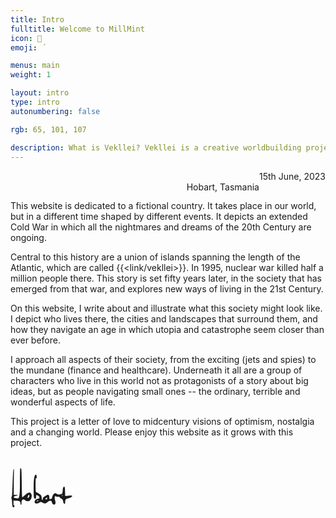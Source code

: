 ```yaml
---
title: Intro
fulltitle: Welcome to MillMint
icon: 📔
emoji: ΄

menus: main
weight: 1

layout: intro
type: intro
autonumbering: false

rgb: 65, 101, 107

description: What is Vekllei? Vekllei is a creative worldbuilding project that explores a fictional retrofuture with illustrations and stories.
---
```

<span class="letterhead">15th June, 2023</span>
<br>
<span class="letterhead">Hobart, Tasmania</span>
<br>

This website is dedicated to a fictional country. It takes place in our world, but in a different time shaped by different events. It depicts an extended Cold War in which all the nightmares and dreams of the 20th Century are ongoing.

Central to this history are a union of islands spanning the length of the Atlantic, which are called {{<link/vekllei>}}. In 1995, nuclear war killed half a million people there. This story is set fifty years later, in the society that has emerged from that war, and explores new ways of living in the 21st Century.

On this website, I write about and illustrate what this society might look like. I depict who lives there, the cities and landscapes that surround them, and how they navigate an age in which utopia and catastrophe seem closer than ever before.

I approach all aspects of their society, from the exciting (jets and spies) to the mundane (finance and healthcare). Underneath it all are a group of characters who live in this world not as protagonists of a story about big ideas, but as people navigating small ones -- the ordinary, terrible and wonderful aspects of life.

This project is a letter of love to midcentury visions of optimism, nostalgia and a changing world. Please enjoy this website as it grows with this project.


<div class="signature">
  <?xml version="1.0" encoding="UTF-8" standalone="no"?>
  <!DOCTYPE svg PUBLIC "-//W3C//DTD SVG 1.1//EN" "http://www.w3.org/Graphics/SVG/1.1/DTD/svg11.dtd">
  <!-- Created with Vectornator (http://vectornator.io/) -->
  <svg height="100%" stroke-miterlimit="10" style="fill-rule:nonzero;clip-rule:evenodd;stroke-linecap:round;stroke-linejoin:round;" version="1.1" viewBox="0 0 1024 1024" width="100%" xml:space="preserve" xmlns="http://www.w3.org/2000/svg" xmlns:xlink="http://www.w3.org/1999/xlink">
  <use opacity="0" transform="matrix(2.59983 0 0 2.59983 112.926 231.218)" xlink:href="#Image"/>
  <path d="M159.795 195.809C156.283 200.493 154.526 282.45 154.526 441.683C154.526 600.915 145.159 681.115 126.426 682.287C107.692 683.458 90.7166 682.287 75.4958 678.774C60.275 675.261 52.6647 671.164 52.6647 666.481C52.6647 661.797 54.421 657.699 57.9323 654.186C61.445 650.675 71.9831 646.576 89.5453 641.893C107.107 637.211 115.889 633.698 115.889 631.355C115.889 630.185 115.889 629.014 115.889 627.844C105.351 627.844 94.8143 627.844 84.2762 627.844C73.7395 627.844 63.2014 627.844 52.6647 627.844C53.2496 557.009 53.8346 486.174 54.421 415.339C55.006 344.504 55.591 273.669 56.1774 202.834C53.8346 204.591 51.4933 206.347 49.152 208.103C44.4679 211.615 39.7852 278.938 35.1025 410.07C30.4185 541.202 27.4921 613.208 26.3208 626.088C25.1494 638.966 22.2231 650.089 17.539 659.455C12.8563 668.822 12.8563 678.774 17.539 689.312C22.2231 699.849 25.1494 721.51 26.3208 754.293C27.4921 787.076 30.4185 808.736 35.1025 819.274C39.7852 829.811 45.0543 833.908 50.9083 831.567C56.7623 829.226 60.86 824.542 63.2014 817.517C65.5427 810.492 66.1291 804.638 64.9577 799.954C64.3727 797.613 63.7864 795.271 63.2014 792.93C60.86 794.1 58.5187 795.271 56.1774 796.443C53.8346 797.613 51.4933 798.784 49.152 799.954C49.152 786.49 49.152 773.025 49.152 759.561C49.152 746.096 49.152 732.632 49.152 719.167C67.2991 720.339 85.4476 721.51 103.595 722.68C139.89 725.021 159.209 734.388 161.55 750.78C163.893 767.171 163.915 786.245 168.597 787.416C170.939 788.001 176.86 781.72 179.202 782.307C179.787 771.184 180.284 756.634 180.87 745.511C182.04 723.265 189.065 709.216 201.945 703.361C214.823 697.507 225.361 699.849 233.557 710.387C241.752 720.924 254.631 727.364 272.194 729.705C289.756 732.047 303.806 729.119 314.343 720.924C324.881 712.728 333.077 701.605 338.931 687.556C344.785 673.505 347.713 658.87 347.713 643.65C347.713 628.429 344.2 616.136 337.174 606.769C330.149 597.402 323.71 591.548 317.856 589.206C312.002 586.864 302.635 588.036 289.756 592.718C276.878 597.402 258.729 610.867 235.313 633.112C211.897 655.358 197.846 665.894 193.163 664.724C188.48 663.553 185.553 585.694 184.381 431.145C183.211 276.595 179.699 197.565 173.845 194.052C167.991 190.54 163.307 191.126 159.795 195.809ZM402.155 304.696C396.301 314.062 391.032 332.21 386.35 359.139C381.665 386.067 379.324 442.853 379.324 529.494C379.324 616.136 381.665 665.309 386.35 677.018C391.032 688.726 397.473 693.41 405.668 691.068C413.863 688.726 418.547 677.604 419.717 657.699C420.302 647.747 420.889 637.796 421.474 627.844C426.743 629.6 432.012 631.355 437.28 633.112C447.818 636.624 456.598 641.893 463.624 648.919C470.649 655.943 474.162 664.139 474.162 673.505C474.162 682.872 467.136 688.141 453.087 689.312C439.036 690.482 426.158 695.751 414.448 705.118C402.74 714.485 396.301 724.436 395.13 734.974C393.96 745.511 396.301 753.707 402.155 759.561C408.009 765.415 418.547 768.342 433.768 768.342C448.988 768.342 463.039 762.488 475.918 750.78C488.796 739.072 503.432 738.486 519.823 749.024C536.215 759.561 550.264 765.415 561.972 766.586C573.682 767.757 587.731 761.317 604.122 747.268C620.514 733.218 635.735 725.021 649.784 722.68C663.835 720.339 673.201 728.534 677.885 747.268C682.567 766.001 690.764 777.709 702.472 782.392C714.18 787.076 722.961 786.49 728.815 780.635C734.67 774.781 737.597 765.415 737.597 752.537C737.597 739.657 735.255 727.949 730.571 717.411C725.888 706.874 723.547 693.995 723.547 678.774C723.547 663.553 725.888 654.186 730.571 650.675C735.255 647.162 741.109 647.747 748.135 652.43C755.159 657.114 766.282 658.87 781.503 657.699C796.723 656.529 805.504 660.04 807.847 668.237C810.188 676.433 818.968 683.458 834.189 689.312C849.41 695.166 858.777 709.216 862.289 731.462C865.802 753.707 871.071 766.586 878.095 770.099C885.12 773.611 889.803 774.781 892.146 773.611C894.487 772.44 895.659 758.976 895.659 733.218C895.659 707.459 909.123 691.653 936.052 685.799C962.981 679.945 982.299 672.92 994.007 664.724C1005.72 656.529 1010.98 649.504 1009.81 643.65C1008.64 637.796 989.323 636.624 951.858 640.137C933.124 641.893 914.391 643.65 895.659 645.406C895.072 621.99 894.487 598.572 893.902 575.156C892.731 528.324 890.975 503.151 888.633 499.638C886.292 496.126 882.193 494.369 876.339 494.369C870.485 494.369 865.802 499.052 862.289 508.419C858.777 517.786 856.435 534.178 855.264 557.594C854.094 581.01 851.166 596.231 846.484 603.256C841.799 610.28 828.921 615.549 807.847 619.062C786.772 622.575 770.965 620.233 760.428 612.037C749.89 603.841 740.524 599.744 732.328 599.744C724.132 599.744 714.765 605.598 704.229 617.306C693.691 629.014 686.665 644.235 683.154 662.968C679.641 681.702 673.787 691.653 665.59 692.825C657.395 693.995 650.371 694.58 644.515 694.58C641.589 694.58 638.661 694.58 635.735 694.58C635.735 684.043 635.735 673.505 635.735 662.968C635.735 641.893 631.051 629.6 621.686 626.088C612.319 622.575 596.512 627.844 574.267 641.893C552.021 655.943 538.556 666.481 533.873 673.505C529.189 680.53 527.433 688.141 528.604 696.336C529.189 700.435 529.776 704.533 530.361 708.631C528.604 708.631 526.848 708.631 525.092 708.631C521.579 708.631 518.653 707.459 516.311 705.118C513.969 702.776 512.212 692.825 511.042 675.261C509.871 657.699 506.945 644.821 502.261 636.624C497.578 628.429 484.113 617.306 461.867 603.256C439.622 589.206 425.572 581.596 419.717 580.425C413.863 579.254 410.937 545.886 410.937 480.32C410.937 414.753 411.522 376.702 412.693 366.164C413.278 360.895 413.863 355.627 414.448 350.358C416.791 350.943 419.132 351.528 421.474 352.114C426.158 353.284 429.084 352.699 430.256 350.358C431.426 348.017 430.841 338.65 428.499 322.258C426.158 305.867 422.645 296.5 417.961 294.159C413.278 291.816 408.009 295.329 402.155 304.696ZM305.563 626.088C307.904 627.257 309.074 632.527 309.074 641.893C309.074 651.26 306.733 659.455 302.05 666.481C297.366 673.505 292.683 677.018 287.999 677.018C285.658 677.018 283.317 677.018 280.975 677.018C280.975 671.75 280.975 666.481 280.975 661.212C280.975 650.675 284.488 641.893 291.512 634.868C298.537 627.844 303.22 624.916 305.563 626.088ZM848.24 631.355C849.996 631.355 851.753 631.355 853.509 631.355C853.509 633.698 853.509 636.039 853.509 638.381C853.509 640.722 853.509 643.065 853.509 645.406C851.166 644.235 848.825 643.065 846.484 641.893C844.142 640.722 841.799 639.552 839.458 638.381C840.043 637.211 840.629 636.039 841.214 634.868C842.386 632.527 844.727 631.355 848.24 631.355ZM597.098 669.994C598.268 669.994 599.439 669.994 600.611 669.994C600.611 673.505 600.611 677.018 600.611 680.53C600.611 687.556 599.439 692.825 597.098 696.336C594.757 699.849 590.658 701.605 584.804 701.605C578.95 701.605 574.852 699.264 572.51 694.58C570.169 689.897 573.095 684.628 581.291 678.774C589.488 672.92 594.757 669.994 597.098 669.994ZM451.33 717.411C454.257 717.997 457.184 718.582 460.111 719.167C455.428 722.095 450.744 725.021 446.061 727.949C441.377 730.875 436.695 733.803 432.012 736.729C431.426 734.974 430.841 733.218 430.256 731.462C429.084 727.949 430.841 724.436 435.523 720.924C440.207 717.411 445.476 716.241 451.33 717.411Z" fill="currentColor" fill-rule="nonzero" opacity="1" stroke="none"/>
  </g>
  </svg>
</div>

<style>
article {
  margin-left: 1rem;
  margin-right: 1rem;
}

header.info, footer {
  display: none;
}

.letterhead {
  font-size: 0.875rem; /* 14px */
  line-height: 1.25rem; /* 20px */
  float: right;
  color: var(--highlight);
}

.signature {
  width: 100px;
  height: 5rem;
}

/* flags */
.row {
  display: flex;
  margin-left: auto;
  margin-right: auto;
}
.column {
  flex: 33.33%;
  padding: 5px;
}
@media (max-width: 1250px) {
  .row {
    display: none;
  }
}
</style>

